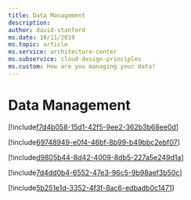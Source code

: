 ```yaml
---
title: Data Management
description: 
author: david-stanford
ms.date: 10/11/2019
ms.topic: article
ms.service: architecture-center
ms.subservice: cloud-design-principles
ms.custom: How are you managing your data? 
---
```


# Data Management

<!-- Databases are replicated geographically when appropriate -->
[!include[f7d4b058-15d1-42f5-9ee2-362b3b68ee0d](../../../includes/aar_guidance/f7d4b058-15d1-42f5-9ee2-362b3b68ee0d.md)]

<!-- Data consistency and concurrency are documented -->
[!include[69748949-e0f4-46bf-8b99-b49bbc2ebf07](../../../includes/aar_guidance/69748949-e0f4-46bf-8b99-b49bbc2ebf07.md)]

<!-- Storage and database services utilize replication -->
[!include[d9805b44-8d42-4009-8db5-227a5e249d1a](../../../includes/aar_guidance/d9805b44-8d42-4009-8db5-227a5e249d1a.md)]

<!-- Using seperate user accounts for production and backup databases -->
[!include[7d4dd0b4-6552-47e3-96c5-9b98aef3b50c](../../../includes/aar_guidance/7d4dd0b4-6552-47e3-96c5-9b98aef3b50c.md)]

<!-- Failover and fallback processes are orchestrated and tested -->
[!include[5b251e1d-3352-4f3f-8ac6-edbadb0c1471](../../../includes/aar_guidance/5b251e1d-3352-4f3f-8ac6-edbadb0c1471.md)]

